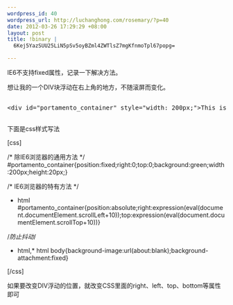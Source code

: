 ```yaml
--- 
wordpress_id: 40
wordpress_url: http://luchanghong.com/rosemary/?p=40
date: 2012-03-26 17:29:29 +08:00
layout: post
title: !binary |
  6Kej5YazSUU25LiN5pSv5oyBZml4ZWTlsZ7mgKfnmoTpl67popg=

---
```

IE6不支持fixed属性，记录一下解决方法。

想让我的一个DIV块浮动在右上角的地方，不随滚屏而变化。

<pre class="prettyprint">

&lt;div id="portamento_container" style="width: 200px;"&gt;This is my text!&lt;/div&gt;

</pre>

下面是css样式写法

[css]

/* 除IE6浏览器的通用方法 */
#portamento_container{position:fixed;right:0;top:0;background:green;width:200px;height:20px;}

/* IE6浏览器的特有方法 */
* html #portamento_container{position:absolute;right:expression(eval(document.documentElement.scrollLeft+10));top:expression(eval(document.documentElement.scrollTop+10))}

/*防止抖动*/
* html,* html body{background-image:url(about:blank);background-attachment:fixed}

[/css]

如果要改变DIV浮动的位置，就改变CSS里面的right、left、top、bottom等属性即可

